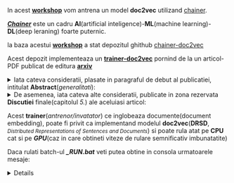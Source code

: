  In acest [**workshop**](https://github.com/stefanache/MFP-ANAF-RO/tree/main/python/chainer-doc2vec) vom antrena un model **doc2vec** utilizand [chainer](https://docs.chainer.org/en/stable/).

[***Chainer***](https://docs.chainer.org/en/stable/) este un cadru **AI**(artificial inteligence)-**ML**(machine learning)-**DL**(deep leraning) foarte puternic.

la baza acestui [**workshop**](https://github.com/stefanache/MFP-ANAF-RO/tree/main/python/chainer-doc2vec) a stat depozitul ghithub [chainer-doc2vec](https://github.com/monthly-hack/chainer-doc2vec)

Acest depozit implementeaza un [**trainer-doc2vec**](https://github.com/stefanache/MFP-ANAF-RO/blob/main/python/chainer-doc2vec/train_doc2vec.py) pornind de la un articol-PDF publicat de editura [**arxiv**](https://arxiv.org/pdf/1405.4053v2)

<details><summary>Iata cateva consideratii, plasate in paragraful de debut al publicatiei, intitulat <b>Abstract</b>(<i>generalitati</i>):</summary>

<br/>Mulți algoritmi de învățare automată(**ML**) necesită ca intrarea sa fie reprezentată ca o caracteristică vectoriala de lungime fixă(preprezentare prin caracteristici ale/extrase din portiuni[-lor] de **text**). 

Când vine vorba de texte, una dintre cele mai comune caracteristici de lungime fixă sunt bag-ul(punga/sac) de cuvinte(eng.**BoW**).

În ciuda popularității lor, caracteristicile sacului de cuvinte(**BoW**), au două slăbiciuni/dezavantaje majore: 
 - pierd ordinea cuvintelor, si de asemenea, 
 - ignoră semantica cuvintelor. 

<br/>De exemplu, "puternic", "puternic"
și "Paris" sunt la fel de îndepărtate ca importanta(ma refer aici la ...distantele din spatiul vectorial al caracteristicilor). 
<br/>În această lucrare, se propune <b>Paragraf-Vector</b>, un algoritm nesupravegheat
care învață o caracteristică de lungime fixă<br/>(caracteristica, reprezentata 
de, bucăți de text cu lungime variabilă, cum ar fi:<br/>

    - propoziții, 
    - paragrafe și 
    - documente

   ).
       
<br/>Acest algoritm reprezintă fiecare document, printr-un vector care este antrenat să prezică 
cuvintele din document. <br/>Construcția sa, conferă acestui algoritm,
potențialul de a depăși punctele slabe ale modele de cuvinte(**BoW**). 
<br/>Rezultatele empirice arată că <b>Paragraf-Vectorii</b>(a se vedea graficele de performanta) depășesc, modelele de sac de cuvinte(**BoW**)
precum și alte tehnici de reprezentare a textului <br/>În cele din urmă, se pot realiza noi rezultate, pe mai multe sarcini de analiză a textului, cum ar fi

   - clasificări și
   - analiza sentimentelor(SA).

</details>

<details><summary>De asemenea, iata cateva alte consideratii, publicate in zona rezervata <b>Discutiei</b> finale(capitolul <i>5.</i>) ale aceluiasi articol:</summary>

<br/>Am vazut in PDF-ul ***arxiv*** cum învățarea nesupravegheată, <b>Paragraf-Vector</b>, algoritm care învață(reprezentări vectoriale) din
bucăți de text de o lungime variabila, cum ar fi propoziții și documente.

Reprezentările vectoriale sunt învățate pentru a prezice cuvintele(aproximativ corect) în contexte eșantionate din paragraf.

Experimentele noastre pe mai multe sarcini de clasificare a textului, cum ar fi
***Analiză a sentimentelor*** pe seturile de date:

  - [***Stanford Treebank***](https://www.kaggle.com/datasets/atulanandjha/stanford-sentiment-treebank-v2-sst2) și 
  - [***IMDB***](https://developer.imdb.com/non-commercial-datasets/)

demonstrează că metoda este competitivă cu cele mai avansate metode. 
<br/>Performanța bună, demonstrează meritele
algoritmului **Paragraf-Vector** în captarea semanticii paragrafelor. 
<br/>De fapt, **vectorii-paragraf** au potențialul de a
depăși multe puncte slabe ale modelelor de tip sac de cuvinte(**BoW**).
<br/>Deși obiectivul acestei lucrări este de a reprezenta **texte**,
totusi ea poate fi aplicată si pentru a învăța reprezentări pentru
terte-date. <br/>În domeniile ***non-text***(ex. imagini ce pot contine text-grafic dar nu numai), în care capabilitatea-analizarii nu este disponibilă, este de  așteptat ca modelele **Paragraph-Vector** să fie o alternativă puternică.

</details>

Acest **trainer**(<i>antrenor/invatator</i>) ce inglobeaza documente(document embedding), poate fi privit ca implementand modelul **doc2vec**(**DRSD**, <small><i>Distributed Representations of Sentences and Documents</i></small>) si poate rula atat pe **CPU** cat si pe ***GPU***(caz in care obtineti viteze de rulare semnificativ imbunatatite)<br/>

Daca rulati batch-ul ***_RUN.bat*** veti putea obtine in consola urmatoarele mesaje:
<details>
 https://github.com/monthly-hack/chainer-doc2vec/tree/master
must be patient...if have not more resources like GPU....
GPU: -1
# unit: 200
Window: 10
Minibatch-size: 1000
# epoch: 20
Training model: dm-dbow
Output type: hsm

n_vocab: 11088
n_docs: 10
data length: 72216
epoch       main/loss
1           144392
     total [###...............................................]  6.87%
this epoch [##################................................] 37.40%
       100 iter, 1 epoch / 20 epochs
       inf iters/sec. Estimated time to finish: 0:00:00.
2           129403
     total [######............................................] 13.74%
this epoch [#####################################.............] 74.80%
       200 iter, 2 epoch / 20 epochs
   0.92129 iters/sec. Estimated time to finish: 0:22:42.895942.
3           145010
4           133155
     total [##########........................................] 20.55%
this epoch [#####.............................................] 11.08%
       300 iter, 4 epoch / 20 epochs
    0.9105 iters/sec. Estimated time to finish: 0:21:15.278315.
5           130605
     total [#############.....................................] 27.42%
this epoch [########################..........................] 48.48%
       400 iter, 5 epoch / 20 epochs
   0.89849 iters/sec. Estimated time to finish: 0:19:38.967753.
6           135578
     total [#################.................................] 34.29%
this epoch [##########################################........] 85.88%
       500 iter, 6 epoch / 20 epochs
   0.89046 iters/sec. Estimated time to finish: 0:17:56.276151.
7           134106
8           134070
     total [####################..............................] 41.11%
this epoch [###########.......................................] 22.16%
       600 iter, 8 epoch / 20 epochs
   0.89715 iters/sec. Estimated time to finish: 0:15:58.631317.
9           128852
     total [#######################...........................] 47.98%
this epoch [#############################.....................] 59.56%
       700 iter, 9 epoch / 20 epochs
   0.89715 iters/sec. Estimated time to finish: 0:14:06.341340.
10          127140
     total [###########################.......................] 54.85%
this epoch [################################################..] 96.96%
       800 iter, 10 epoch / 20 epochs
   0.86712 iters/sec. Estimated time to finish: 0:12:39.723066.
11          152377
12          137933
     total [##############################....................] 61.66%
this epoch [################..................................] 33.24%
       900 iter, 12 epoch / 20 epochs
   0.85851 iters/sec. Estimated time to finish: 0:10:52.005972.
13          138708
     total [##################################................] 68.53%
this epoch [###################################...............] 70.64%
      1000 iter, 13 epoch / 20 epochs
   0.86378 iters/sec. Estimated time to finish: 0:08:51.726453.
14          135309
15          143965
     total [#####################################.............] 75.35%
this epoch [###...............................................]  6.93%
      1100 iter, 15 epoch / 20 epochs
    0.8594 iters/sec. Estimated time to finish: 0:06:58.933495.
16          133493
     total [#########################################.........] 82.22%
this epoch [######################............................] 44.32%
      1200 iter, 16 epoch / 20 epochs
   0.86015 iters/sec. Estimated time to finish: 0:05:01.844459.
17          138828
     total [############################################......] 89.09%
this epoch [########################################..........] 81.72%
      1300 iter, 17 epoch / 20 epochs
   0.85934 iters/sec. Estimated time to finish: 0:03:05.369836.
18          124601
19          125711
     total [###############################################...] 95.90%
this epoch [#########.........................................] 18.01%
      1400 iter, 19 epoch / 20 epochs
   0.86159 iters/sec. Estimated time to finish: 0:01:09.478896.
20          139796

Press any key to continue . . .
</details>


